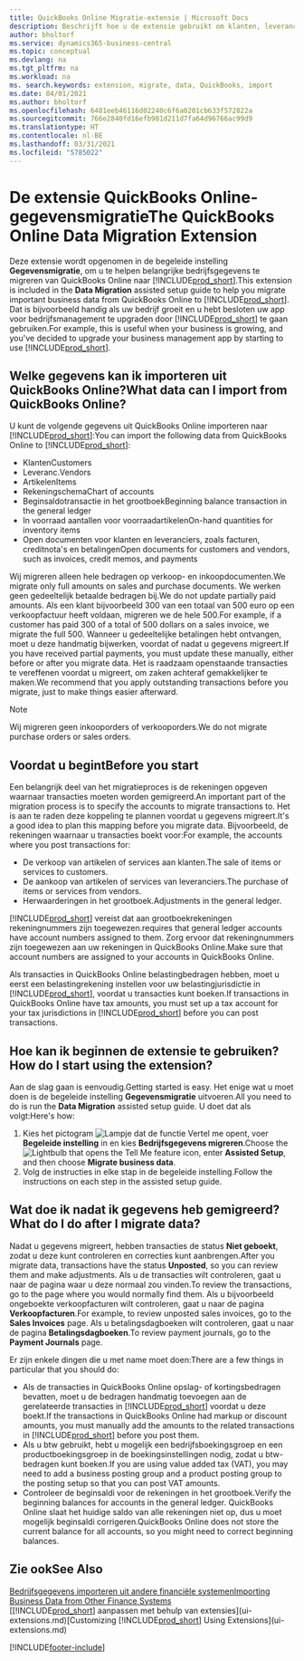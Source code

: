 ```yaml
---
title: QuickBooks Online Migratie-extensie | Microsoft Docs
description: Beschrijft hoe u de extensie gebruikt om klanten, leveranciers, artikelen en rekeningen van QuickBooks Online naar Business Central te migreren.
author: bholtorf
ms.service: dynamics365-business-central
ms.topic: conceptual
ms.devlang: na
ms.tgt_pltfrm: na
ms.workload: na
ms. search.keywords: extension, migrate, data, QuickBooks, import
ms.date: 04/01/2021
ms.author: bholtorf
ms.openlocfilehash: 6481eeb46116d02240c6f6a0201cb633f572822a
ms.sourcegitcommit: 766e2840fd16efb901d211d7fa64d96766ac99d9
ms.translationtype: HT
ms.contentlocale: nl-BE
ms.lasthandoff: 03/31/2021
ms.locfileid: "5785022"
---
```

# <a name="the-quickbooks-online-data-migration-extension"></a><span data-ttu-id="861a0-103">De extensie QuickBooks Online-gegevensmigratie</span><span class="sxs-lookup"><span data-stu-id="861a0-103">The QuickBooks Online Data Migration Extension</span></span>

<span data-ttu-id="861a0-104">Deze extensie wordt opgenomen in de begeleide instelling **Gegevensmigratie**, om u te helpen belangrijke bedrijfsgegevens te migreren van QuickBooks Online naar [!INCLUDE[prod_short](includes/prod_short.md)].</span><span class="sxs-lookup"><span data-stu-id="861a0-104">This extension is included in the **Data Migration** assisted setup guide to help you migrate important business data from QuickBooks Online to [!INCLUDE[prod_short](includes/prod_short.md)].</span></span> <span data-ttu-id="861a0-105">Dat is bijvoorbeeld handig als uw bedrijf groeit en u hebt besloten uw app voor bedrijfsmanagement te upgraden door [!INCLUDE[prod_short](includes/prod_short.md)] te gaan gebruiken.</span><span class="sxs-lookup"><span data-stu-id="861a0-105">For example, this is useful when your business is growing, and you've decided to upgrade your business management app by starting to use [!INCLUDE[prod_short](includes/prod_short.md)].</span></span>

## <a name="what-data-can-i-import-from-quickbooks-online"></a><span data-ttu-id="861a0-106">Welke gegevens kan ik importeren uit QuickBooks Online?</span><span class="sxs-lookup"><span data-stu-id="861a0-106">What data can I import from QuickBooks Online?</span></span>

<span data-ttu-id="861a0-107">U kunt de volgende gegevens uit QuickBooks Online importeren naar [!INCLUDE[prod_short](includes/prod_short.md)]:</span><span class="sxs-lookup"><span data-stu-id="861a0-107">You can import the following data from QuickBooks Online to [!INCLUDE[prod_short](includes/prod_short.md)]:</span></span>  

* <span data-ttu-id="861a0-108">Klanten</span><span class="sxs-lookup"><span data-stu-id="861a0-108">Customers</span></span>
* <span data-ttu-id="861a0-109">Leveranc.</span><span class="sxs-lookup"><span data-stu-id="861a0-109">Vendors</span></span>
* <span data-ttu-id="861a0-110">Artikelen</span><span class="sxs-lookup"><span data-stu-id="861a0-110">Items</span></span>
* <span data-ttu-id="861a0-111">Rekeningschema</span><span class="sxs-lookup"><span data-stu-id="861a0-111">Chart of accounts</span></span>
* <span data-ttu-id="861a0-112">Beginsaldotransactie in het grootboek</span><span class="sxs-lookup"><span data-stu-id="861a0-112">Beginning balance transaction in the general ledger</span></span>
* <span data-ttu-id="861a0-113">In voorraad aantallen voor voorraadartikelen</span><span class="sxs-lookup"><span data-stu-id="861a0-113">On-hand quantities for inventory items</span></span>
* <span data-ttu-id="861a0-114">Open documenten voor klanten en leveranciers, zoals facturen, creditnota's en betalingen</span><span class="sxs-lookup"><span data-stu-id="861a0-114">Open documents for customers and vendors, such as invoices, credit memos, and payments</span></span>

<span data-ttu-id="861a0-115">Wij migreren alleen hele bedragen op verkoop- en inkoopdocumenten.</span><span class="sxs-lookup"><span data-stu-id="861a0-115">We migrate only full amounts on sales and purchase documents.</span></span> <span data-ttu-id="861a0-116">We werken geen gedeeltelijk betaalde bedragen bij.</span><span class="sxs-lookup"><span data-stu-id="861a0-116">We do not update partially paid amounts.</span></span> <span data-ttu-id="861a0-117">Als een klant bijvoorbeeld 300 van een totaal van 500 euro op een verkoopfactuur heeft voldaan, migreren we de hele 500.</span><span class="sxs-lookup"><span data-stu-id="861a0-117">For example, if a customer has paid 300 of a total of 500 dollars on a sales invoice, we migrate the full 500.</span></span> <span data-ttu-id="861a0-118">Wanneer u gedeeltelijke betalingen hebt ontvangen, moet u deze handmatig bijwerken, voordat of nadat u gegevens migreert.</span><span class="sxs-lookup"><span data-stu-id="861a0-118">If you have received partial payments, you must update these manually, either before or after you migrate data.</span></span> <span data-ttu-id="861a0-119">Het is raadzaam openstaande transacties te vereffenen voordat u migreert, om zaken achteraf gemakkelijker te maken.</span><span class="sxs-lookup"><span data-stu-id="861a0-119">We recommend that you apply outstanding transactions before you migrate, just to make things easier afterward.</span></span>

> [!NOTE]  
> <span data-ttu-id="861a0-120">Wij migreren geen inkooporders of verkooporders.</span><span class="sxs-lookup"><span data-stu-id="861a0-120">We do not migrate purchase orders or sales orders.</span></span>

## <a name="before-you-start"></a><span data-ttu-id="861a0-121">Voordat u begint</span><span class="sxs-lookup"><span data-stu-id="861a0-121">Before you start</span></span>

<span data-ttu-id="861a0-122">Een belangrijk deel van het migratieproces is de rekeningen opgeven waarnaar transacties moeten worden gemigreerd.</span><span class="sxs-lookup"><span data-stu-id="861a0-122">An important part of the migration process is to specify the accounts to migrate transactions to.</span></span> <span data-ttu-id="861a0-123">Het is aan te raden deze koppeling te plannen voordat u gegevens migreert.</span><span class="sxs-lookup"><span data-stu-id="861a0-123">It's a good idea to plan this mapping before you migrate data.</span></span> <span data-ttu-id="861a0-124">Bijvoorbeeld, de rekeningen waarnaar u transacties boekt voor:</span><span class="sxs-lookup"><span data-stu-id="861a0-124">For example, the accounts where you post transactions for:</span></span>  

* <span data-ttu-id="861a0-125">De verkoop van artikelen of services aan klanten.</span><span class="sxs-lookup"><span data-stu-id="861a0-125">The sale of items or services to customers.</span></span>
* <span data-ttu-id="861a0-126">De aankoop van artikelen of services van leveranciers.</span><span class="sxs-lookup"><span data-stu-id="861a0-126">The purchase of items or services from vendors.</span></span>  
* <span data-ttu-id="861a0-127">Herwaarderingen in het grootboek.</span><span class="sxs-lookup"><span data-stu-id="861a0-127">Adjustments in the general ledger.</span></span>  

[!INCLUDE[prod_short](includes/prod_short.md)] <span data-ttu-id="861a0-128">vereist dat aan grootboekrekeningen rekeningnummers zijn toegewezen.</span><span class="sxs-lookup"><span data-stu-id="861a0-128">requires that general ledger accounts have account numbers assigned to them.</span></span> <span data-ttu-id="861a0-129">Zorg ervoor dat rekeningnummers zijn toegewezen aan uw rekeningen in QuickBooks Online.</span><span class="sxs-lookup"><span data-stu-id="861a0-129">Make sure that account numbers are assigned to your accounts in QuickBooks Online.</span></span>

<span data-ttu-id="861a0-130">Als transacties in QuickBooks Online belastingbedragen hebben, moet u eerst een belastingrekening instellen voor uw belastingjurisdictie in [!INCLUDE[prod_short](includes/prod_short.md)], voordat u transacties kunt boeken.</span><span class="sxs-lookup"><span data-stu-id="861a0-130">If transactions in QuickBooks Online have tax amounts, you must set up a tax account for your tax jurisdictions in [!INCLUDE[prod_short](includes/prod_short.md)] before you can post transactions.</span></span>

## <a name="how-do-i-start-using-the-extension"></a><span data-ttu-id="861a0-131">Hoe kan ik beginnen de extensie te gebruiken?</span><span class="sxs-lookup"><span data-stu-id="861a0-131">How do I start using the extension?</span></span>

<span data-ttu-id="861a0-132">Aan de slag gaan is eenvoudig.</span><span class="sxs-lookup"><span data-stu-id="861a0-132">Getting started is easy.</span></span> <span data-ttu-id="861a0-133">Het enige wat u moet doen is de begeleide instelling **Gegevensmigratie** uitvoeren.</span><span class="sxs-lookup"><span data-stu-id="861a0-133">All you need to do is run the **Data Migration** assisted setup guide.</span></span> <span data-ttu-id="861a0-134">U doet dat als volgt:</span><span class="sxs-lookup"><span data-stu-id="861a0-134">Here's how:</span></span>

1. <span data-ttu-id="861a0-135">Kies het pictogram ![Lampje dat de functie Vertel me opent](media/ui-search/search_small.png "Vertel me wat u wilt doen"), voer **Begeleide instelling** in en kies **Bedrijfsgegevens migreren**.</span><span class="sxs-lookup"><span data-stu-id="861a0-135">Choose the ![Lightbulb that opens the Tell Me feature](media/ui-search/search_small.png "Tell me what you want to do") icon, enter **Assisted Setup**, and then choose **Migrate business data**.</span></span>
2. <span data-ttu-id="861a0-136">Volg de instructies in elke stap in de begeleide instelling.</span><span class="sxs-lookup"><span data-stu-id="861a0-136">Follow the instructions on each step in the assisted setup guide.</span></span>

## <a name="what-do-i-do-after-i-migrate-data"></a><span data-ttu-id="861a0-137">Wat doe ik nadat ik gegevens heb gemigreerd?</span><span class="sxs-lookup"><span data-stu-id="861a0-137">What do I do after I migrate data?</span></span>

<span data-ttu-id="861a0-138">Nadat u gegevens migreert, hebben transacties de status **Niet geboekt**, zodat u deze kunt controleren en correcties kunt aanbrengen.</span><span class="sxs-lookup"><span data-stu-id="861a0-138">After you migrate data, transactions have the status **Unposted**, so you can review them and make adjustments.</span></span> <span data-ttu-id="861a0-139">Als u de transacties wilt controleren, gaat u naar de pagina waar u deze normaal zou vinden.</span><span class="sxs-lookup"><span data-stu-id="861a0-139">To review the transactions, go to the page where you would normally find them.</span></span> <span data-ttu-id="861a0-140">Als u bijvoorbeeld ongeboekte verkoopfacturen wilt controleren, gaat u naar de pagina **Verkoopfacturen**.</span><span class="sxs-lookup"><span data-stu-id="861a0-140">For example, to review unposted sales invoices, go to the **Sales Invoices** page.</span></span> <span data-ttu-id="861a0-141">Als u betalingsdagboeken wilt controleren, gaat u naar de pagina **Betalingsdagboeken**.</span><span class="sxs-lookup"><span data-stu-id="861a0-141">To review payment journals, go to the **Payment Journals** page.</span></span>  

<span data-ttu-id="861a0-142">Er zijn enkele dingen die u met name moet doen:</span><span class="sxs-lookup"><span data-stu-id="861a0-142">There are a few things in particular that you should do:</span></span>

* <span data-ttu-id="861a0-143">Als de transacties in QuickBooks Online opslag- of kortingsbedragen bevatten, moet u de bedragen handmatig toevoegen aan de gerelateerde transacties in [!INCLUDE[prod_short](includes/prod_short.md)] voordat u deze boekt.</span><span class="sxs-lookup"><span data-stu-id="861a0-143">If the transactions in QuickBooks Online had markup or discount amounts, you must manually add the amounts to the related transactions in [!INCLUDE[prod_short](includes/prod_short.md)] before you post them.</span></span>
* <span data-ttu-id="861a0-144">Als u btw gebruikt, hebt u mogelijk een bedrijfsboekingsgroep en een productboekingsgroep in de boekingsinstellingen nodig, zodat u btw-bedragen kunt boeken.</span><span class="sxs-lookup"><span data-stu-id="861a0-144">If you are using value added tax (VAT), you may need to add a business posting group and a product posting group to the posting setup so that you can post VAT amounts.</span></span>
* <span data-ttu-id="861a0-145">Controleer de beginsaldi voor de rekeningen in het grootboek.</span><span class="sxs-lookup"><span data-stu-id="861a0-145">Verify the beginning balances for accounts in the general ledger.</span></span> <span data-ttu-id="861a0-146">QuickBooks Online slaat het huidige saldo van alle rekeningen niet op, dus u moet mogelijk beginsaldi corrigeren.</span><span class="sxs-lookup"><span data-stu-id="861a0-146">QuickBooks Online does not store the current balance for all accounts, so you might need to correct beginning balances.</span></span>

## <a name="see-also"></a><span data-ttu-id="861a0-147">Zie ook</span><span class="sxs-lookup"><span data-stu-id="861a0-147">See Also</span></span>

[<span data-ttu-id="861a0-148">Bedrijfsgegevens importeren uit andere financiële systemen</span><span class="sxs-lookup"><span data-stu-id="861a0-148">Importing Business Data from Other Finance Systems</span></span>](across-import-data-configuration-packages.md)  
<span data-ttu-id="861a0-149">[[!INCLUDE[prod_short](includes/prod_short.md)] aanpassen met behulp van extensies](ui-extensions.md)</span><span class="sxs-lookup"><span data-stu-id="861a0-149">[Customizing [!INCLUDE[prod_short](includes/prod_short.md)] Using Extensions](ui-extensions.md)</span></span>  


[!INCLUDE[footer-include](includes/footer-banner.md)]